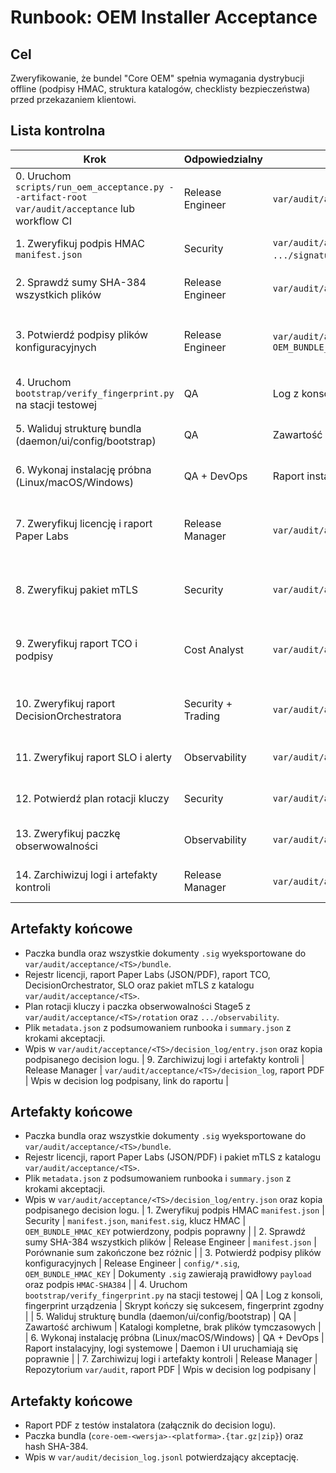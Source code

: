 # Runbook: OEM Installer Acceptance

## Cel
Zweryfikowanie, że bundel "Core OEM" spełnia wymagania dystrybucji offline (podpisy HMAC, struktura katalogów, checklisty bezpieczeństwa) przed przekazaniem klientowi.

## Lista kontrolna
| Krok | Odpowiedzialny | Artefakty | Akceptacja |
| --- | --- | --- | --- |
| 0. Uruchom `scripts/run_oem_acceptance.py --artifact-root var/audit/acceptance` lub workflow CI | Release Engineer | `var/audit/acceptance/<TS>/metadata.json`, log CLI | Wszystkie kroki oznaczone jako `ok`, brak statusów `failed` |
| 1. Zweryfikuj podpis HMAC `manifest.json` | Security | `var/audit/acceptance/<TS>/bundle/manifest.json`, `.../signatures/manifest.json.sig`, klucz HMAC | `OEM_BUNDLE_HMAC_KEY` potwierdzony, podpis poprawny |
| 2. Sprawdź sumy SHA-384 wszystkich plików | Release Engineer | `var/audit/acceptance/<TS>/bundle/manifest.json` | Porównanie sum zakończone bez różnic |
| 3. Potwierdź podpisy plików konfiguracyjnych | Release Engineer | `var/audit/acceptance/<TS>/bundle/signatures/config/*.sig`, `OEM_BUNDLE_HMAC_KEY` | Dokumenty `.sig` zawierają prawidłowy `payload` oraz podpis `HMAC-SHA384` |
| 4. Uruchom `bootstrap/verify_fingerprint.py` na stacji testowej | QA | Log z konsoli, fingerprint urządzenia | Skrypt kończy się sukcesem, fingerprint zgodny |
| 5. Waliduj strukturę bundla (daemon/ui/config/bootstrap) | QA | Zawartość archiwum z `var/audit/acceptance/<TS>/bundle` | Katalogi kompletne, brak plików tymczasowych |
| 6. Wykonaj instalację próbna (Linux/macOS/Windows) | QA + DevOps | Raport instalacyjny, logi systemowe | Daemon i UI uruchamiają się poprawnie |
| 7. Zweryfikuj licencję i raport Paper Labs | Release Manager | `var/audit/acceptance/<TS>/license`, `.../paper_labs` | Licencja zawiera poprawny fingerprint/profil, raport Paper Labs bez naruszeń |
| 8. Zweryfikuj pakiet mTLS | Security | `var/audit/acceptance/<TS>/mtls` | Certyfikaty ważne, zgodne z polityką CN/O, rotacja wpisana |
| 9. Zweryfikuj raport TCO i podpisy | Cost Analyst | `var/audit/acceptance/<TS>/tco` | Raport CSV/PDF/JSON istnieje, dokumenty `.sig` ważne, alerty w normie |
| 10. Zweryfikuj raport DecisionOrchestratora | Security + Trading | `var/audit/acceptance/<TS>/decision` | Raport smoke podpisany, brak odrzuconych decyzji krytycznych |
| 11. Zweryfikuj raport SLO i alerty | Observability | `var/audit/acceptance/<TS>/slo` | Raport zawiera status `pass`, podpis HMAC poprawny |
| 12. Potwierdź plan rotacji kluczy | Security | `var/audit/acceptance/<TS>/rotation` | Plan JSON istnieje, terminy rotacji aktualne |
| 13. Zweryfikuj paczkę obserwowalności | Observability | `var/audit/acceptance/<TS>/observability` | Archiwum `.tar.gz` oraz podpis poprawne |
| 14. Zarchiwizuj logi i artefakty kontroli | Release Manager | `var/audit/acceptance/<TS>/decision_log`, raport PDF | Wpis w decision log podpisany, link do raportu |

## Artefakty końcowe
- Paczka bundla oraz wszystkie dokumenty `.sig` wyeksportowane do `var/audit/acceptance/<TS>/bundle`.
- Rejestr licencji, raport Paper Labs (JSON/PDF), raport TCO, DecisionOrchestrator, SLO oraz pakiet mTLS z katalogu `var/audit/acceptance/<TS>`.
- Plan rotacji kluczy i paczka obserwowalności Stage5 z `var/audit/acceptance/<TS>/rotation` oraz `.../observability`.
- Plik `metadata.json` z podsumowaniem runbooka i `summary.json` z krokami akceptacji.
- Wpis w `var/audit/acceptance/<TS>/decision_log/entry.json` oraz kopia podpisanego decision logu.
| 9. Zarchiwizuj logi i artefakty kontroli | Release Manager | `var/audit/acceptance/<TS>/decision_log`, raport PDF | Wpis w decision log podpisany, link do raportu |

## Artefakty końcowe
- Paczka bundla oraz wszystkie dokumenty `.sig` wyeksportowane do `var/audit/acceptance/<TS>/bundle`.
- Rejestr licencji, raport Paper Labs (JSON/PDF) i pakiet mTLS z katalogu `var/audit/acceptance/<TS>`.
- Plik `metadata.json` z podsumowaniem runbooka i `summary.json` z krokami akceptacji.
- Wpis w `var/audit/acceptance/<TS>/decision_log/entry.json` oraz kopia podpisanego decision logu.
| 1. Zweryfikuj podpis HMAC `manifest.json` | Security | `manifest.json`, `manifest.sig`, klucz HMAC | `OEM_BUNDLE_HMAC_KEY` potwierdzony, podpis poprawny |
| 2. Sprawdź sumy SHA-384 wszystkich plików | Release Engineer | `manifest.json` | Porównanie sum zakończone bez różnic |
| 3. Potwierdź podpisy plików konfiguracyjnych | Release Engineer | `config/*.sig`, `OEM_BUNDLE_HMAC_KEY` | Dokumenty `.sig` zawierają prawidłowy `payload` oraz podpis `HMAC-SHA384` |
| 4. Uruchom `bootstrap/verify_fingerprint.py` na stacji testowej | QA | Log z konsoli, fingerprint urządzenia | Skrypt kończy się sukcesem, fingerprint zgodny |
| 5. Waliduj strukturę bundla (daemon/ui/config/bootstrap) | QA | Zawartość archiwum | Katalogi kompletne, brak plików tymczasowych |
| 6. Wykonaj instalację próbna (Linux/macOS/Windows) | QA + DevOps | Raport instalacyjny, logi systemowe | Daemon i UI uruchamiają się poprawnie |
| 7. Zarchiwizuj logi i artefakty kontroli | Release Manager | Repozytorium `var/audit`, raport PDF | Wpis w decision log podpisany |

## Artefakty końcowe
- Raport PDF z testów instalatora (załącznik do decision logu).
- Paczka bundla (`core-oem-<wersja>-<platforma>.{tar.gz|zip}`) oraz hash SHA-384.
- Wpis w `var/audit/decision_log.jsonl` potwierdzający akceptację.
